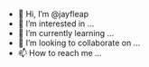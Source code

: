 - 👋 Hi, I’m @jayfleap
- 👀 I’m interested in ...
- 🌱 I’m currently learning ...
- 💞️ I’m looking to collaborate on ...
- 📫 How to reach me ...

<!---
jayfleap/jayfleap is a ✨ special ✨ repository because its `README.md` (this file) appears on your GitHub profile.
You can click the Preview link to take a look at your changes.
--->
